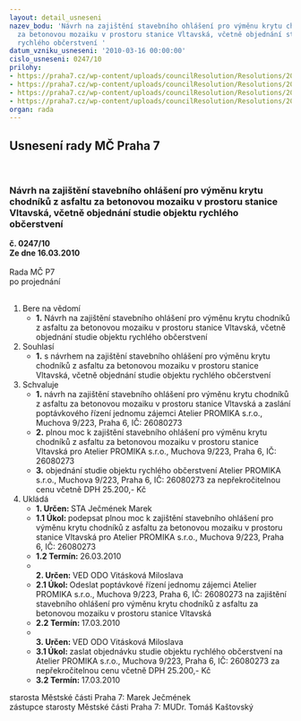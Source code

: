 ```yaml
---
layout: detail_usneseni
nazev_bodu: 'Návrh na zajištění stavebního ohlášení pro výměnu krytu chodníků z asfaltu
  za betonovou mozaiku v prostoru stanice Vltavská, včetně objednání studie objektu
  rychlého občerstvení '
datum_vzniku_usneseni: '2010-03-16 00:00:00'
cislo_usneseni: 0247/10
prilohy:
- https://praha7.cz/wp-content/uploads/councilResolution/Resolutions/20665/13-10-objedpromika.rtf
- https://praha7.cz/wp-content/uploads/councilResolution/Resolutions/20665/13-10-vltavsk%c3%a1_nab%c3%addka.jpg
- https://praha7.cz/wp-content/uploads/councilResolution/Resolutions/20665/13-10-n%c3%a1vrh_popt%c3%a1vkov%c3%a9ho_%c5%99%c3%adzen%c3%ad_2009_metro_vltavsk%c3%a1_stavebn%c3%ad_ohl%c3%a1%c5%a1en%c3%ad.doc
- https://praha7.cz/wp-content/uploads/councilResolution/Resolutions/20665/13-10-pln%c3%a1_moc.doc
organ: rada
---
```

<div id="ucUsn_pList" class="usn">
	<span><h2>Usnesení rady MČ Praha 7 </h2>
<br></span><div class="standBody">
<span><h3>Návrh na zajištění stavebního ohlášení pro výměnu krytu chodníků z asfaltu za betonovou mozaiku v prostoru stanice Vltavská, včetně objednání studie objektu rychlého občerstvení </h3></span><div class="center">
		<strong>č. 0247/10</strong><br>
	</div>
<div class="center">
		<strong>Ze dne 16.03.2010</strong><br><br>
	</div>Rada MČ P7<br> po projednání<br><br><ol>
<li>Bere na vědomí<ul><li>
<strong>1.</strong> Návrh na zajištění stavebního ohlášení pro výměnu krytu chodníků z asfaltu za betonovou mozaiku v prostoru stanice Vltavská, včetně objednání studie objektu rychlého občerstvení </li></ul>
</li>
<li>Souhlasí<ul><li>
<strong>1.</strong> s návrhem na zajištění stavebního ohlášení pro výměnu krytu chodníků z asfaltu za betonovou mozaiku v prostoru stanice Vltavská, včetně objednání studie objektu rychlého občerstvení  </li></ul>
</li>
<li>Schvaluje<ul>
<li>
<strong>1.</strong> návrh na zajištění stavebního ohlášení pro výměnu krytu chodníků z asfaltu za betonovou mozaiku v prostoru stanice Vltavská a zaslání poptávkového řízení jednomu zájemci Atelier PROMIKA s.r.o., Muchova 9/223, Praha 6, IČ: 26080273 </li>
<li>
<strong>2.</strong> plnou moc k zajištění stavebního ohlášení pro výměnu krytu chodníků z asfaltu za betonovou mozaiku v prostoru stanice Vltavská pro  Atelier PROMIKA s.r.o., Muchova 9/223, Praha 6, IČ: 26080273   </li>
<li>
<strong>3.</strong> objednání studie objektu rychlého občerstvení Atelier PROMIKA s.r.o., Muchova 9/223, Praha 6, IČ: 26080273 za nepřekročitelnou cenu včetně DPH 25.200,- Kč     </li>
</ul>
</li>
<li>Ukládá<ul>
<li>
<strong>1. Určen: </strong>STA Ječmének Marek</li>
<li>
<strong>1.1 Úkol: </strong>podepsat plnou moc k zajištění stavebního ohlášení pro výměnu krytu  chodníků z asfaltu za betonovou mozaiku v prostoru stanice Vltavská pro Atelier PROMIKA s.r.o., Muchova 9/223, Praha 6, IČ: 26080273   </li>
<li>
<strong>1.2 Termín: </strong>26.03.2010</li>
<li>
<strong><br>2. Určen: </strong>VED ODO Vitásková Miloslava</li>
<li>
<strong>2.1 Úkol: </strong>Odeslat poptávkové řízení jednomu zájemci Atelier PROMIKA s.r.o., Muchova 9/223, Praha 6, IČ: 26080273 na zajištění stavebního ohlášení pro výměnu krytu chodníků z asfaltu za betonovou mozaiku v prostoru stanice Vltavská  </li>
<li>
<strong>2.2 Termín: </strong>17.03.2010</li>
<li>
<strong><br>3. Určen: </strong>VED ODO Vitásková Miloslava</li>
<li>
<strong>3.1 Úkol: </strong>zaslat objednávku studie objektu rychlého občerstvení na Atelier PROMIKA s.r.o., Muchova 9/223, Praha 6, IČ: 26080273 za nepřekročitelnou cenu včetně DPH 25.200,- Kč </li>
<li>
<strong>3.2 Termín: </strong>17.03.2010</li>
</ul>
</li>
</ol>starosta Městské části Praha 7: Marek Ječmének<br>zástupce starosty Městské části Praha 7: MUDr. Tomáš Kaštovský 
</div>
</div>